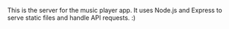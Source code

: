 This is the server for the music player app. It uses Node.js and Express to serve static files and handle API requests.
:)
